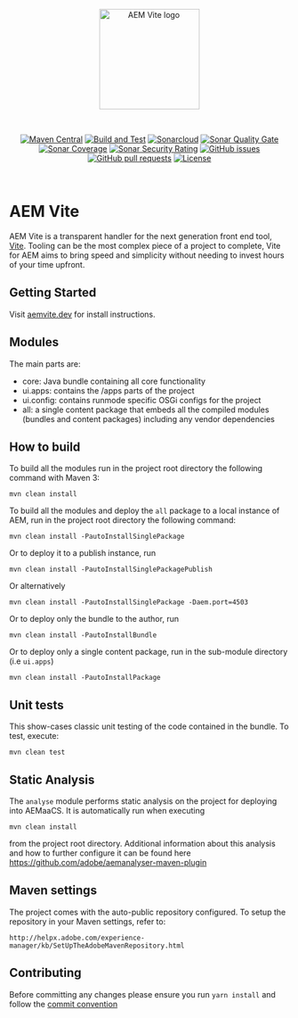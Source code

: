 <p align="center">
  <a href="https://aemvite.dev" target="_blank" rel="noopener noreferrer">
    <img width="180" src="https://aemvite.dev/static/logo-outlined.png" alt="AEM Vite logo">
  </a>
</p>
<br/>
<p align="center">
  <a href="https://mvnrepository.com/artifact/dev.aemvite/aem-vite.all"><img alt="Maven Central" src="https://img.shields.io/maven-central/v/dev.aemvite/aem-vite"></a>
  <a href="https://github.com/aem-vite/aem-vite/actions/workflows/build-and-test.yml"><img alt="Build and Test" src="https://github.com/aem-vite/aem-vite/actions/workflows/build-and-test.yml/badge.svg?branch=develop"></a>
  <a href="https://github.com/aem-vite/aem-vite/actions/workflows/sonarcloud.yml"><img alt="Sonarcloud" src="https://github.com/aem-vite/aem-vite/actions/workflows/sonarcloud.yml/badge.svg?branch=develop"></a>
  <a href="https://sonarcloud.io/dashboard?id=aem-vite_aem-vite"><img alt="Sonar Quality Gate" src="https://sonarcloud.io/api/project_badges/measure?project=aem-vite_aem-vite&metric=alert_status"></a>
  <a href="https://sonarcloud.io/summary/new_code?id=aem-vite_aem-vite"><img alt="Sonar Coverage" src="https://sonarcloud.io/api/project_badges/measure?project=aem-vite_aem-vite&metric=coverage"></a>
  <a href="https://sonarcloud.io/dashboard?id=aem-vite_aem-vite"><img alt="Sonar Security Rating" src="https://sonarcloud.io/api/project_badges/measure?project=aem-vite_aem-vite&metric=security_rating"></a>
  <a href="https://github.com/aem-vite/aem-vite/issues"><img alt="GitHub issues" src="https://img.shields.io/github/issues/aem-vite/aem-vite"></a>
  <a href="https://github.com/aem-vite/aem-vite/pulls"><img alt="GitHub pull requests" src="https://img.shields.io/github/issues-pr/aem-vite/aem-vite"></a>
  <a href="https://github.com/aem-vite/aem-vite/blob/main/LICENSE"><img alt="License" src="https://img.shields.io/badge/Licence-Apache%202.0-blue.svg"></a>
</p>
<br/>

# AEM Vite

AEM Vite is a transparent handler for the next generation front end tool, [Vite](https://vitejs.dev/). Tooling can
be the most complex piece of a project to complete, Vite for AEM aims to bring speed and simplicity without needing to
invest hours of your time upfront.

## Getting Started

Visit [aemvite.dev](https://aemvite.dev) for install instructions.

## Modules

The main parts are:

- core: Java bundle containing all core functionality
- ui.apps: contains the /apps parts of the project
- ui.config: contains runmode specific OSGi configs for the project
- all: a single content package that embeds all the compiled modules (bundles and content packages) including any
  vendor dependencies

## How to build

To build all the modules run in the project root directory the following command with Maven 3:

    mvn clean install

To build all the modules and deploy the `all` package to a local instance of AEM, run in the project root directory the
following command:

    mvn clean install -PautoInstallSinglePackage

Or to deploy it to a publish instance, run

    mvn clean install -PautoInstallSinglePackagePublish

Or alternatively

    mvn clean install -PautoInstallSinglePackage -Daem.port=4503

Or to deploy only the bundle to the author, run

    mvn clean install -PautoInstallBundle

Or to deploy only a single content package, run in the sub-module directory (i.e `ui.apps`)

    mvn clean install -PautoInstallPackage

## Unit tests

This show-cases classic unit testing of the code contained in the bundle. To test, execute:

    mvn clean test

## Static Analysis

The `analyse` module performs static analysis on the project for deploying into AEMaaCS. It is automatically run when
executing

    mvn clean install

from the project root directory. Additional information about this analysis and how to further configure it can be found
here https://github.com/adobe/aemanalyser-maven-plugin

## Maven settings

The project comes with the auto-public repository configured. To setup the repository in your Maven settings, refer to:

    http://helpx.adobe.com/experience-manager/kb/SetUpTheAdobeMavenRepository.html

## Contributing

Before committing any changes please ensure you run `yarn install` and follow the [commit convention](./.github/commit-convention.md)
